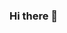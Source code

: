 ### Hi there 👋

<!--
**5684scu/5684sCU** is a ✨ _special_ ✨ repository because its `README.md` (this file) appears on your GitHub profile.

[e-mail](luiz.scucato@escola.pr.gov.br)

Here are some ideas to get you started:

- 🔭 I’m currently working on ...
- 🌱 I’m currently learning ...
- 👯 I’m looking to collaborate on ...
- 🤔 I’m looking for help with ...
- 💬 Ask me about ...
- 📫 How to reach me: ...
- 😄 Pronouns: ...
- ⚡ Fun fact: ...
-->
